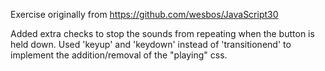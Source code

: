 Exercise originally from https://github.com/wesbos/JavaScript30

Added extra checks to stop the sounds from repeating when the button is held down.
Used 'keyup' and 'keydown' instead of 'transitionend' to implement the addition/removal of the "playing" css.